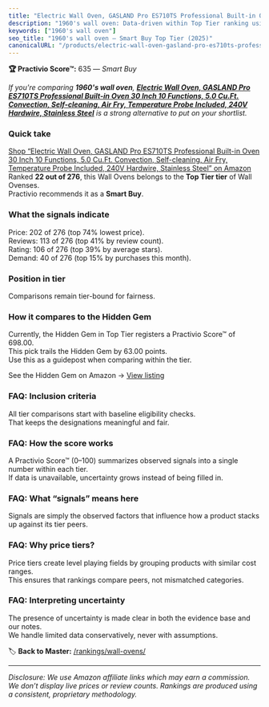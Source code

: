 ```yaml
---
title: "Electric Wall Oven, GASLAND Pro ES710TS Professional Built-in Oven 30 Inch 10 Functions, 5.0 Cu.Ft. Convection, Self-cleaning, Air Fry, Temperature Probe Included, 240V Hardwire, Stainless Steel"
description: "1960's wall oven: Data-driven within Top Tier ranking using the Practivio Score™. Positioned by quality, value, demand, findability, momentum."
keywords: ["1960's wall oven"]
seo_title: "1960's wall oven — Smart Buy Top Tier (2025)"
canonicalURL: "/products/electric-wall-oven-gasland-pro-es710ts-professional-built-in-oven-30-inch-10-functions-50-cuft-convection-self-cleaning-air-fry-temperature-probe-included-240v-hardwire-stainless-steel-B09NXFNY4R/"
---
```


**🏆 Practivio Score™:** 635 — _Smart Buy_


*If you're comparing **1960's wall oven**, **[Electric Wall Oven, GASLAND Pro ES710TS Professional Built-in Oven 30 Inch 10 Functions, 5.0 Cu.Ft. Convection, Self-cleaning, Air Fry, Temperature Probe Included, 240V Hardwire, Stainless Steel](https://www.amazon.com/dp/B09NXFNY4R?tag=practivio-20)** is a strong alternative to put on your shortlist.*
### Quick take
[Shop “Electric Wall Oven, GASLAND Pro ES710TS Professional Built-in Oven 30 Inch 10 Functions, 5.0 Cu.Ft. Convection, Self-cleaning, Air Fry, Temperature Probe Included, 240V Hardwire, Stainless Steel” on Amazon](https://www.amazon.com/dp/B09NXFNY4R?tag=practivio-20)
Ranked **22 out of 276**, this Wall Ovens belongs to the **Top Tier tier** of Wall Ovenses.  
Practivio recommends it as a **Smart Buy**.

### What the signals indicate
Price: 202 of 276 (top 74% lowest price).  
Reviews: 113 of 276 (top 41% by review count).  
Rating: 106 of 276 (top 39% by average stars).  
Demand: 40 of 276 (top 15% by purchases this month).

### Position in tier
Comparisons remain tier-bound for fairness.

### How it compares to the Hidden Gem
Currently, the Hidden Gem in Top Tier registers a Practivio Score™ of 698.00.  
This pick trails the Hidden Gem by 63.00 points.  
Use this as a guidepost when comparing within the tier.  

See the Hidden Gem on Amazon → [View listing](https://www.amazon.com/dp/B00N45FU58?tag=practivio-20)

### FAQ: Inclusion criteria
All tier comparisons start with baseline eligibility checks.  
That keeps the designations meaningful and fair.

### FAQ: How the score works
A Practivio Score™ (0–100) summarizes observed signals into a single number within each tier.  
If data is unavailable, uncertainty grows instead of being filled in.

### FAQ: What “signals” means here
Signals are simply the observed factors that influence how a product stacks up against its tier peers.

### FAQ: Why price tiers?
Price tiers create level playing fields by grouping products with similar cost ranges.  
This ensures that rankings compare peers, not mismatched categories.

### FAQ: Interpreting uncertainty
The presence of uncertainty is made clear in both the evidence base and our notes.  
We handle limited data conservatively, never with assumptions.


🏷️ **Back to Master:** [/rankings/wall-ovens/](/rankings/wall-ovens/)

---
_Disclosure: We use Amazon affiliate links which may earn a commission. We don’t display live prices or review counts. Rankings are produced using a consistent, proprietary methodology._
